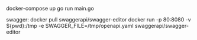docker-compose up
go run main.go 

swagger: 
docker pull swaggerapi/swagger-editor
docker run -p 80:8080 -v ${pwd}:/tmp -e SWAGGER_FILE=/tmp/openapi.yaml swaggerapi/swagger-editor

